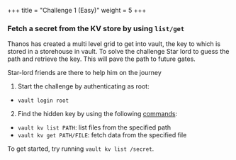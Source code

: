 +++
title = "Challenge 1 (Easy)"
weight = 5
+++

### Fetch a secret from the KV store by using `list/get`

Thanos has created a multi level grid to get into vault, the key to which is stored in a storehouse in vault. To solve the challenge Star lord to guess the path and retrieve the key. This will pave the path to future gates.

Star-lord friends are there to help him on the journey

1. Start the challenge by authenticating as root:
  - `vault login root`

2. Find the hidden key by using the following [commands](https://www.vaultproject.io/docs/commands/):
  - `vault kv list PATH`: list files from the specified path
  - `vault kv get PATH/FILE`: fetch data from the specified file

To get started, try running `vault kv list /secret`.
